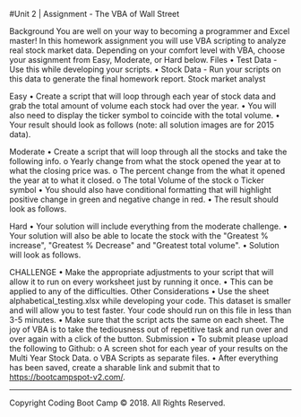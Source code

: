 #Unit 2 | Assignment - The VBA of Wall Street

Background
You are well on your way to becoming a programmer and Excel master! In this homework assignment you will use VBA scripting to analyze real stock market data. Depending on your comfort level with VBA, choose your assignment from Easy, Moderate, or Hard below.
Files
•	Test Data - Use this while developing your scripts.
•	Stock Data - Run your scripts on this data to generate the final homework report.
Stock market analyst
 
Easy
•	Create a script that will loop through each year of stock data and grab the total amount of volume each stock had over the year.
•	You will also need to display the ticker symbol to coincide with the total volume.
•	Your result should look as follows (note: all solution images are for 2015 data).
 
Moderate
•	Create a script that will loop through all the stocks and take the following info.
o	Yearly change from what the stock opened the year at to what the closing price was.
o	The percent change from the what it opened the year at to what it closed.
o	The total Volume of the stock
o	Ticker symbol
•	You should also have conditional formatting that will highlight positive change in green and negative change in red.
•	The result should look as follows.
 
Hard
•	Your solution will include everything from the moderate challenge.
•	Your solution will also be able to locate the stock with the "Greatest % increase", "Greatest % Decrease" and "Greatest total volume".
•	Solution will look as follows.
 
CHALLENGE
•	Make the appropriate adjustments to your script that will allow it to run on every worksheet just by running it once.
•	This can be applied to any of the difficulties.
Other Considerations
•	Use the sheet alphabetical_testing.xlsx while developing your code. This dataset is smaller and will allow you to test faster. Your code should run on this file in less than 3-5 minutes.
•	Make sure that the script acts the same on each sheet. The joy of VBA is to take the tediousness out of repetitive task and run over and over again with a click of the button.
Submission
•	To submit please upload the following to Github:
o	A screen shot for each year of your results on the Multi Year Stock Data.
o	VBA Scripts as separate files.
•	After everything has been saved, create a sharable link and submit that to https://bootcampspot-v2.com/.
________________________________________
Copyright
Coding Boot Camp © 2018. All Rights Reserved.

